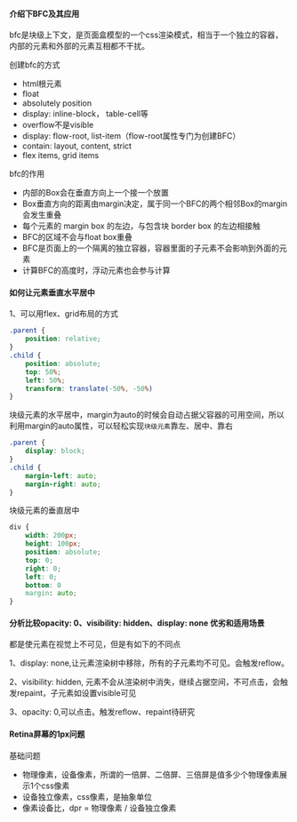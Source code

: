#### 介绍下BFC及其应用
bfc是块级上下文，是页面盒模型的一个css渲染模式，相当于一个独立的容器，内部的元素和外部的元素互相都不干扰。

创建bfc的方式
- html根元素
- float
- absolutely position
- display: inline-block， table-cell等
- overflow不是visible
- display: flow-root, list-item（flow-root属性专门为创建BFC）
- contain: layout, content, strict
- flex items, grid items

bfc的作用
- 内部的Box会在垂直方向上一个接一个放置
- Box垂直方向的距离由margin决定，属于同一个BFC的两个相邻Box的margin会发生重叠
- 每个元素的 margin box 的左边，与包含块 border box 的左边相接触
- BFC的区域不会与float box重叠
- BFC是页面上的一个隔离的独立容器，容器里面的子元素不会影响到外面的元素
- 计算BFC的高度时，浮动元素也会参与计算


#### 如何让元素垂直水平居中
1、可以用flex、grid布局的方式

```css
.parent {
    position: relative;
}
.child {
    position: absolute;
    top: 50%;
    left: 50%;
    transform: translate(-50%, -50%)
}
```
块级元素的水平居中，margin为auto的时候会自动占据父容器的可用空间，所以利用margin的auto属性，可以轻松实现`块级元素`靠左、居中、靠右
```css
.parent {
    display: block;
}
.child {
    margin-left: auto;
    margin-right: auto;
}
```

块级元素的垂直居中
```css
div {
    width: 200px;
    height: 100px;
    position: absolute;
    top: 0;
    right: 0;
    left: 0;
    bottom: 0
    margin: auto;
}
```


#### 分析比较opacity: 0、visibility: hidden、display: none 优劣和适用场景
都是使元素在视觉上不可见，但是有如下的不同点

1、display: none,让元素渲染树中移除，所有的子元素均不可见。会触发reflow。

2、visibility: hidden, 元素不会从渲染树中消失，继续占据空间，不可点击，会触发repaint，子元素如设置visible可见

3、opacity: 0,可以点击。触发reflow、repaint待研究


#### Retina屏幕的1px问题
基础问题
- 物理像素，设备像素，所谓的一倍屏、二倍屏、三倍屏是值多少个物理像素展示1个css像素
- 设备独立像素，css像素，是抽象单位
- 像素设备比，dpr = 物理像素 / 设备独立像素


